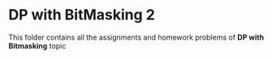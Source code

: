 # DP with BitMasking 2

This folder contains all the assignments and homework problems of **DP with Bitmasking** topic
